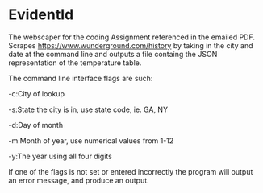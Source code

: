 # EvidentId
The webscaper for the coding Assignment referenced in the emailed PDF. Scrapes https://www.wunderground.com/history by taking in the city and date at the command line and outputs a file containg the JSON representation of the temperature table. 

The command line interface flags are such:

-c:City of lookup

-s:State the city is in, use state code, ie. GA, NY

-d:Day of month

-m:Month of year, use numerical values from 1-12

-y:The year using all four digits

If one of the flags is not set or entered incorrectly the program will output an error message, and produce an output. 

